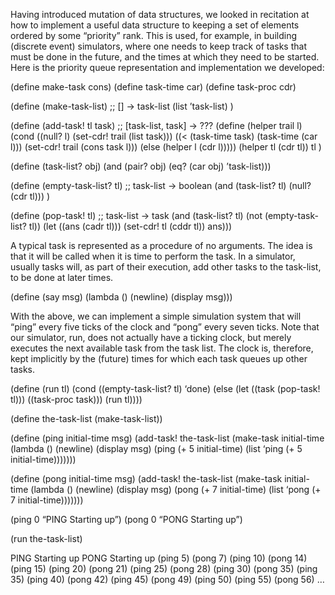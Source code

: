 Having introduced mutation of data structures, we looked in recitation at how to implement a useful data structure to keeping a set of elements ordered by some “priority” rank. This is used, for example, in building (discrete event) simulators, where one needs to keep track of tasks that must be done in the future, and the times at which they need to be started. Here is the priority queue representation and implementation we developed:

(define make-task cons)
(define task-time car)
(define task-proc cdr)

(define (make-task-list)
  ;; [] -> task-list
  (list ’task-list)
  )

(define (add-task! tl task)
  ;; [task-list, task] -> ???
  (define (helper trail l)
    (cond ((null? l) (set-cdr! trail (list task)))
   ((< (task-time task) (task-time (car l)))
    (set-cdr! trail (cons task l)))
   (else (helper l (cdr l)))))
  (helper tl (cdr tl))
  tl
  )

(define (task-list? obj)
  (and (pair? obj)
       (eq? (car obj) ’task-list)))

(define (empty-task-list? tl)
  ;; task-list -> boolean
  (and (task-list? tl)
       (null? (cdr tl)))
  )

(define (pop-task! tl)
  ;; task-list -> task
  (and (task-list? tl)
       (not (empty-task-list? tl))
       (let ((ans (cadr tl)))
  (set-cdr! tl (cddr tl))
  ans)))

A typical task is represented as a procedure of no arguments. The idea is that it will be called when it is time to perform the task. In a simulator, usually tasks will, as part of their execution, add other tasks to the task-list, to be done at later times.

(define (say msg)
  (lambda ()
    (newline)
    (display msg)))

With the above, we can implement a simple simulation system that will “ping” every five ticks of the clock and “pong” every seven ticks. Note that our simulator, run, does not actually have a ticking clock, but merely executes the next available task from the task list. The clock is, therefore, kept implicitly by the (future) times for which each task queues up other tasks.

(define (run tl)
  (cond ((empty-task-list? tl)
  ‘done)
 (else
  (let ((task (pop-task! tl)))
    ((task-proc task)))
  (run tl))))

(define the-task-list (make-task-list))

(define (ping initial-time msg)
  (add-task!
   the-task-list
   (make-task initial-time
       (lambda ()
  (newline)
  (display msg)
  (ping (+ 5 initial-time)
        (list ‘ping (+ 5 initial-time)))))))

(define (pong initial-time msg)
  (add-task!
   the-task-list
   (make-task initial-time
       (lambda ()
  (newline)
  (display msg)
  (pong (+ 7 initial-time)
        (list ‘pong (+ 7 initial-time)))))))

(ping 0 “PING Starting up”)
(pong 0 “PONG Starting up”)

(run the-task-list)

PING Starting up
PONG Starting up
(ping 5)
(pong 7)
(ping 10)
(pong 14)
(ping 15)
(ping 20)
(pong 21)
(ping 25)
(pong 28)
(ping 30)
(pong 35)
(ping 35)
(ping 40)
(pong 42)
(ping 45)
(pong 49)
(ping 50)
(ping 55)
(pong 56)
…